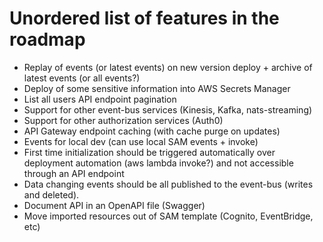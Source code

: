 # Unordered list of features in the roadmap

-   Replay of events (or latest events) on new version deploy + archive of latest events (or all events?)
-   Deploy of some sensitive information into AWS Secrets Manager
-   List all users API endpoint pagination
-   Support for other event-bus services (Kinesis, Kafka, nats-streaming)
-   Support for other authorization services (Auth0)
-   API Gateway endpoint caching (with cache purge on updates)
-   Events for local dev (can use local SAM events + invoke)
-   First time initialization should be triggered automatically over deployment automation (aws lambda invoke?) and not accessible through an API endpoint
-   Data changing events should be all published to the event-bus (writes and deleted).
-   Document API in an OpenAPI file (Swagger)
-   Move imported resources out of SAM template (Cognito, EventBridge, etc)
